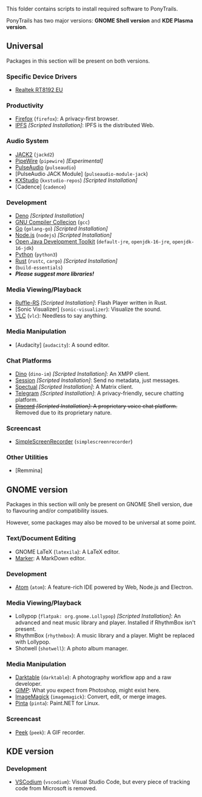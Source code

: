 This folder contains scripts to install required software to PonyTrails.

PonyTrails has two major versions: **GNOME Shell version** and **KDE Plasma version**.

## Universal
Packages in this section will be present on both versions.

### Specific Device Drivers
* [Realtek RT8192 EU](https://github.com/Mange/rtl8192eu-linux-driver/)

### Productivity
* [Firefox](https://www.mozilla.org/) (`firefox`): A privacy-first browser.
* [IPFS](https://ipfs.io/) _[Scripted Installation]_: IPFS is the distributed Web.

### Audio System
* [JACK2](https://jackaudio.org/) (`jackd2`)
* [PipeWire](https://pipewire.org/) (`pipewire`) _[Experimental]_
* [PulseAudio](https://pulseaudio.org/) (`pulseaudio`)
* [PulseAudio JACK Module] (`pulseaudio-module-jack`)
* [KXStudio](https://kx.studio/) (`kxstudio-repos`) _[Scripted Installation]_
* [Cadence] (`cadence`)

### Development
* [Deno](https://deno.land) _[Scripted Installation]_
* [GNU Compiler Collecion](https://gcc.gnu.org/) (`gcc`)
* [Go](https://golang.org) (`golang-go`) _[Scripted Installation]_
* [Node.js](https://nodejs.org) (`nodejs`) _[Scripted Installation]_
* [Open Java Development Toolkit](https://openjdk.java.net) (`default-jre`, `openjdk-16-jre`, `openjdk-16-jdk`)
* [Python](https://www.python.org/) (`python3`)
* [Rust](https://rust-lang.org) (`rustc`, `cargo`) _[Scripted Installation]_
* (`build-essentials`)
* _**Please suggest more libraries!**_

### Media Viewing/Playback
* [Ruffle-RS](https://ruffle.rs) _[Scripted Installation]_: Flash Player written in Rust.
* [Sonic Visualizer] (`sonic-visualizer`): Visualize the sound.
* [VLC](https://www.videolan.org/) (`vlc`): Needless to say anything.

### Media Manipulation
* [Audacity] (`audacity`): A sound editor.

### Chat Platforms
* [Dino](https://dino.im/) (`dino-im`) _[Scripted Installation]_: An XMPP client.
* [Session](https://getsession.org/) _[Scripted Installation]_: Send no metadata, just messages.
* [Spectual](https://gitlab.com/spectral-im/spectral/) _[Scripted Installation]_: A Matrix client.
* [Telegram](https://www.telegram.org/) _[Scripted Installation]_: A privacy-friendly, secure chatting platform.
* ~~[Discord](https://discord.gg/) _[Scripted Installation]_: A proprietary voice chat platform.~~ Removed due to its proprietary nature.

### Screencast
* [SimpleScreenRecorder](https://www.maartenbaert.be/simplescreenrecorder/) (`simplescreenrecorder`)

### Other Utilities
* [Remmina]

## GNOME version
Packages in this section will only be present on GNOME Shell version, due to flavouring and/or compatibility issues.

However, some packages may also be moved to be universal at some point.

### Text/Document Editing
* GNOME LaTeX (`latexila`): A LaTeX editor.
* [Marker](https://github.com/fabiocolacio/Marker): A MarkDown editor.

### Development
* [Atom](https://atom.io/) (`atom`): A feature-rich IDE powered by Web, Node.js and Electron.

### Media Viewing/Playback
* Lollypop (`flatpak: org.gnome.Lollypop`) _[Scripted Installation]_: An advanced and neat music library and player. Installed if RhythmBox isn't present.
* RhythmBox (`rhythmbox`): A music library and a player. Might be replaced with Lollypop.
* Shotwell (`shotwell`): A photo album manager.

### Media Manipulation
* [Darktable](https://www.darktable.org/) (`darktable`): A photography workflow app and a raw developer.
* [GIMP](https://www.gimp.org/): What you expect from Photoshop, might exist here.
* [ImageMagick](https://www.imagemagick.org/) (`imagemagick`): Convert, edit, or merge images.
* [Pinta](https://www.pinta-project.com/) (`pinta`): Paint.NET for Linux.

### Screencast
* [Peek](https://github.com/phw/peek) (`peek`): A GIF recorder.

## KDE version
### Development
* [VSCodium](https://vscodium.com/) (`vscodium`): Visual Studio Code, but every piece of tracking code from Microsoft is removed.
